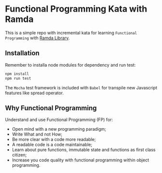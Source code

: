 # Functional Programming Kata with Ramda

This is a simple repo with incremental kata for learning `Functional Programming` with [Ramda Library](http://ramdajs.com/).

## Installation

Remember to installa node modules for dependency and run test:

```bash
npm install
npm run test
```

The `Mocha` test framework is included with `Babel` for transpile new Javascript features like spread operator.

## Why Functional Programming

Understand and use Functional Programming (FP) for:

- Open mind with a new programming paradigm;
- Write What and not How;
- Be more clear with a code more readable;
- A readable code is a code maintainable;
- Learn about pure functions, immutable state and functions as first class citizen;
- Increase you code quality with functional programming within object programming.
